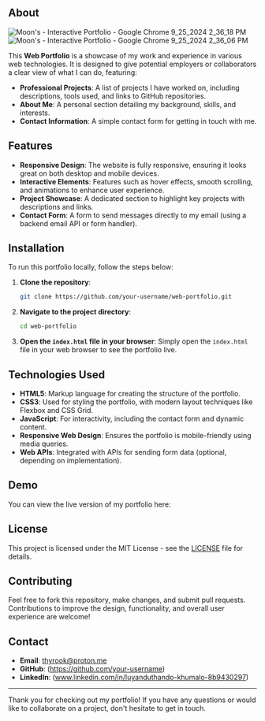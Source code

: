 
## About

![Moon's - Interactive Portfolio - Google Chrome 9_25_2024 2_36_18 PM](https://github.com/user-attachments/assets/774bf29d-d76e-400b-be07-4da3df383ee5)
![Moon's - Interactive Portfolio - Google Chrome 9_25_2024 2_36_06 PM](https://github.com/user-attachments/assets/73f2d699-2646-46d0-a0ec-76c24c68927d)


This **Web Portfolio** is a showcase of my work and experience in various web technologies. It is designed to give potential employers or collaborators a clear view of what I can do, featuring:

- **Professional Projects**: A list of projects I have worked on, including descriptions, tools used, and links to GitHub repositories.
- **About Me**: A personal section detailing my background, skills, and interests.
- **Contact Information**: A simple contact form for getting in touch with me.

## Features

- **Responsive Design**: The website is fully responsive, ensuring it looks great on both desktop and mobile devices.
- **Interactive Elements**: Features such as hover effects, smooth scrolling, and animations to enhance user experience.
- **Project Showcase**: A dedicated section to highlight key projects with descriptions and links.
- **Contact Form**: A form to send messages directly to my email (using a backend email API or form handler).
  
## Installation

To run this portfolio locally, follow the steps below:

1. **Clone the repository**:
    ```bash
    git clone https://github.com/your-username/web-portfolio.git
    ```

2. **Navigate to the project directory**:
    ```bash
    cd web-portfolio
    ```

3. **Open the `index.html` file in your browser**:
    Simply open the `index.html` file in your web browser to see the portfolio live.

## Technologies Used

- **HTML5**: Markup language for creating the structure of the portfolio.
- **CSS3**: Used for styling the portfolio, with modern layout techniques like Flexbox and CSS Grid.
- **JavaScript**: For interactivity, including the contact form and dynamic content.
- **Responsive Web Design**: Ensures the portfolio is mobile-friendly using media queries.
- **Web APIs**: Integrated with APIs for sending form data (optional, depending on implementation).

## Demo

You can view the live version of my portfolio here:  

## License

This project is licensed under the MIT License - see the [LICENSE](LICENSE) file for details.

## Contributing

Feel free to fork this repository, make changes, and submit pull requests. Contributions to improve the design, functionality, and overall user experience are welcome!

## Contact

- **Email**: thyrook@proton.me
- **GitHub**: (https://github.com/your-username)
- **LinkedIn**: (www.linkedin.com/in/luyanduthando-khumalo-8b9430297)

---

Thank you for checking out my portfolio! If you have any questions or would like to collaborate on a project, don't hesitate to get in touch.
